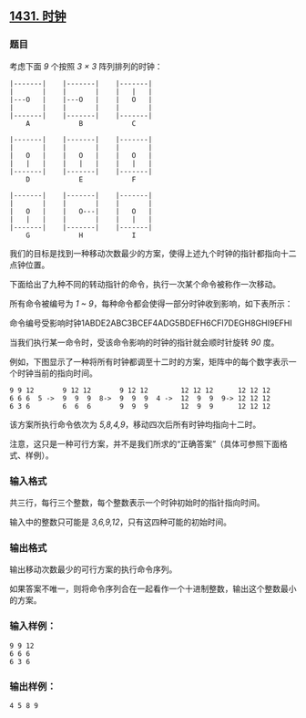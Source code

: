 ## [1431. 时钟](https://www.acwing.com/problem/content/1433/)

### 题目

考虑下面 *9* 个按照 *3 × 3* 阵列排列的时钟：

```
|-------|    |-------|    |-------|
|       |    |       |    |   |   |
|---O   |    |---O   |    |   O   |
|       |    |       |    |       |
|-------|    |-------|    |-------|
    A            B            C

|-------|    |-------|    |-------|
|       |    |       |    |       |
|   O   |    |   O   |    |   O   |
|   |   |    |   |   |    |   |   |
|-------|    |-------|    |-------|
    D            E            F

|-------|    |-------|    |-------|
|       |    |       |    |       |
|   O   |    |   O---|    |   O   |
|   |   |    |       |    |   |   |
|-------|    |-------|    |-------|
    G            H            I
```

我们的目标是找到一种移动次数最少的方案，使得上述九个时钟的指针都指向十二点钟位置。

下面给出了九种不同的转动指针的命令，执行一次某个命令被称作一次移动。

所有命令被编号为 *1 ~ 9*，每种命令都会使得一部分时钟收到影响，如下表所示：

命令编号受影响时钟1ABDE2ABC3BCEF4ADG5BDEFH6CFI7DEGH8GHI9EFHI

当我们执行某一命令时，受该命令影响的时钟的指针就会顺时针旋转 *90* 度。

例如，下图显示了一种将所有时钟都调至十二时的方案，矩阵中的每个数字表示一个时钟当前的指向时间。

```
9 9 12       9 12 12       9 12 12        12 12 12      12 12 12
6 6 6  5 ->  9  9  9  8->  9  9  9  4 ->  12  9  9  9-> 12 12 12
6 3 6        6  6  6       9  9  9        12  9  9      12 12 12
```

该方案所执行命令依次为 *5,8,4,9*，移动四次后所有时钟均指向十二时。

注意，这只是一种可行方案，并不是我们所求的“正确答案”（具体可参照下面格式、样例）。

### 输入格式

共三行，每行三个整数，每个整数表示一个时钟初始时的指针指向时间。

输入中的整数只可能是 *3,6,9,12*，只有这四种可能的初始时间。

### 输出格式

输出移动次数最少的可行方案的执行命令序列。

如果答案不唯一，则将命令序列合在一起看作一个十进制整数，输出这个整数最小的方案。

### 输入样例：

```
9 9 12
6 6 6
6 3 6
```

### 输出样例：

```
4 5 8 9
```
